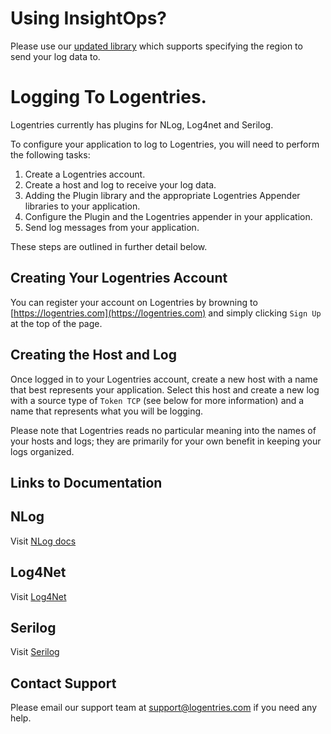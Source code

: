 # Using InsightOps?
Please use our [updated library](https://github.com/rapid7/r7insight_dotnet) which supports specifying the region to send your log data to.

# Logging To Logentries.

Logentries currently has plugins for NLog, Log4net and Serilog.

To configure your application to log to Logentries, you will need to perform the following tasks:

1. Create a Logentries account.
2. Create a host and log to receive your log data.
3. Adding the Plugin library and the appropriate Logentries Appender libraries to your application.
4. Configure the Plugin and the Logentries appender in your application.
5. Send log messages from your application.

These steps are outlined in further detail below.

## Creating Your Logentries Account

You can register your account on Logentries by browning to [https://logentries.com](https://logentries.com) and simply clicking `Sign Up` at the top of the page.

## Creating the Host and Log

Once logged in to your Logentries account, create a new host with a name that best represents your application. Select this host and create a new log with a source type of `Token TCP` (see below for more information) and a name that represents what you will be logging.

Please note that Logentries reads no particular meaning into the names of your hosts and logs; they are primarily for your own benefit in keeping your logs organized.

## Links to Documentation

## NLog

Visit [NLog docs](https://docs.logentries.com/docs/nlog)

## Log4Net

Visit [Log4Net](https://docs.logentries.com/docs/log4net)

## Serilog

Visit [Serilog](https://docs.logentries.com/docs/net-serilog)

## Contact Support
Please email our support team at support@logentries.com if you need any help.
